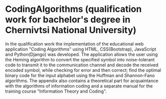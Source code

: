# CodingAlgorithms (qualification work for bachelor's degree in Chernivtsi National University)
In the qualification work the implementation of the educational web application "Coding Algorithms" using HTML, CSS(Bootstrap), JavaScript and Python(Django) was developed. The application allows the user using the Heming algorithm to convert the specified symbol into noise-tolerant code to transmit it to the communication channel and decode the received encoded symbol, while checking for error and then correct; find the optimal binary code for the input alphabet using the Huffman and Shannon-Fano algorithms. The appendix also contains a theoretical part for acquaintance with the algorithms of information coding and a separate manual for the training course "Information Theory and Coding".
